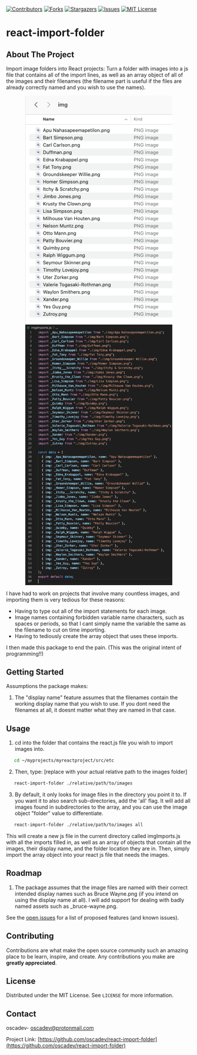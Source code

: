 <!--
*** Thanks for checking out the Best-README-Template. If you have a suggestion
*** that would make this better, please fork the repo and create a pull request
*** or simply open an issue with the tag "enhancement".
*** Thanks again! Now go create something AMAZING! :D
-->

<!-- PROJECT SHIELDS -->
<!--
*** I'm using markdown "reference style" links for readability.
*** Reference links are enclosed in brackets [ ] instead of parentheses ( ).
*** See the bottom of this document for the declaration of the reference variables
*** for contributors-url, forks-url, etc. This is an optional, concise syntax you may use.
*** https://www.markdownguide.org/basic-syntax/#reference-style-links
-->

[![Contributors][contributors-shield]][contributors-url]
[![Forks][forks-shield]][forks-url]
[![Stargazers][stars-shield]][stars-url]
[![Issues][issues-shield]][issues-url]
[![MIT License][license-shield]][license-url]

<!-- [![LinkedIn][linkedin-shield]][linkedin-url] -->

<!-- PROJECT LOGO -->
<!-- <br />
<p align="center">
  <a href="https://github.com/oscadev/react-import-folder">
    <img src="images/folder.png" alt="Logo" width="80" height="80">
  </a>

  <h3 align="center">Best-README-Template</h3>

  <p align="center">
    An awesome README template to jumpstart your projects!
    <br />
    <a href="https://github.com/oscadev/react-import-folder"><strong>Explore the docs »</strong></a>
    <br />
    <br />
    <a href="https://github.com/oscadev/react-import-folder">View Demo</a>
    ·
    <a href="https://github.com/oscadev/react-import-folder/issues">Report Bug</a>
    ·
    <a href="https://github.com/oscadev/react-import-folder/issues">Request Feature</a>
  </p>
</p> -->

<!-- TABLE OF CONTENTS -->
<!-- <details open="open">
  <summary>Table of Contents</summary>
  <ol>
    <li>
      <a href="#about-the-project">About The Project</a>
      <ul>
        <li><a href="#built-with">Built With</a></li>
      </ul>
    </li>
    <li>
      <a href="#getting-started">Getting Started</a>
      <ul>
        <li><a href="#prerequisites">Prerequisites</a></li>
        <li><a href="#installation">Installation</a></li>
      </ul>
    </li>
    <li><a href="#usage">Usage</a></li>
    <li><a href="#roadmap">Roadmap</a></li>
    <li><a href="#contributing">Contributing</a></li>
    <li><a href="#license">License</a></li>
    <li><a href="#contact">Contact</a></li>
    <li><a href="#acknowledgements">Acknowledgements</a></li>
  </ol>
</details> -->

# react-import-folder

<!-- ABOUT THE PROJECT -->

## About The Project

<!-- [![Product Name Screen Shot][product-screenshot]](https://example.com) -->

Import image folders into React projects: Turn a folder with images into a js file that contains all of the import lines, as well as an array object of all of the images and their filenames (the filename part is useful if the files are already correctly named and you wish to use the names).

<div style="display:flex; flex-wrap: wrap; justify-content: center; align-items:center;"><img style="width: 100vw; max-width: 400px" src="images/folder.png" alt="Logo" height="auto">
<img style="width: 100vw; max-width: 400px" src="images/output.png" alt="Logo" height="auto"></div>

I have had to work on projects that involve many countless images, and importing them is very tedious for these reasons:

- Having to type out all of the import statements for each image.
- Image names containing forbidden variable name characters, such as spaces or periods, so that I cant simply name the variable the same as the filename to cut on time importing.
- Having to tediously create the array object that uses these imports.

I then made this package to end the pain. (This was the original intent of programming!!)

<!-- GETTING STARTED -->

## Getting Started

Assumptions the package makes:

1. The "display name" feature assumes that the filenames contain the working display name that you wish to use. If you dont need the filenames at all, it doesnt matter what they are named in that case.

<!-- ### Prerequisites

This is an example of how to list things you need to use the software and how to install them.

- npm
  ```sh
  npm install npm@latest -g
  ```

### Installation

1. Get a free API Key at [https://example.com](https://example.com)
2. Clone the repo
   ```sh
   git clone https://github.com/your_username_/Project-Name.git
   ```
3. Install NPM packages
   ```sh
   npm install
   ```
4. Enter your API in `config.js`
   ```JS
   const API_KEY = 'ENTER YOUR API';
   ``` -->

<!-- USAGE EXAMPLES -->

## Usage

1. cd into the folder that contains the react.js file you wish to import images into.

```sh
   cd ~/myprojects/myreactproject/src/etc
```

2. Then, type: [replace with your actual relative path to the images folder]

```sh
   react-import-folder ./relative/path/to/images
```

3. By default, it only looks for image files in the directory you point it to. If you want it to also search sub-directories, add the 'all' flag. It will add all images found in subdirectories to the array, and you can use the image object "folder" value to differentiate.

```sh
   react-import-folder ./relative/path/to/images all
```

This will create a new js file in the current directory called imgImports.js with all the imports filled in, as well as an array of objects that contain all the images, their display name, and the folder location they are in. Then, simply import the array object into your react js file that needs the images.

<!-- ROADMAP -->

## Roadmap

1. The package assumes that the image files are named with their correct intended display names such as Bruce Wayne.png (if you intend on using the display name at all). I will add support for dealing with badly named assets such as \_bruce-wayne.png.

See the [open issues](https://github.com/oscadev/react-import-folder/issues) for a list of proposed features (and known issues).

<!-- CONTRIBUTING -->

## Contributing

Contributions are what make the open source community such an amazing place to be learn, inspire, and create. Any contributions you make are **greatly appreciated**.

<!-- LICENSE -->

## License

Distributed under the MIT License. See `LICENSE` for more information.

<!-- CONTACT -->

## Contact

oscadev- oscadev@protonmail.com

Project Link: [https://github.com/oscadev/react-import-folder](https://github.com/oscadev/react-import-folder)

<!-- MARKDOWN LINKS & IMAGES -->
<!-- https://www.markdownguide.org/basic-syntax/#reference-style-links -->

[contributors-shield]: https://img.shields.io/github/contributors/oscadev/react-import-folder.svg?style=for-the-badge
[contributors-url]: https://github.com/oscadev/react-import-folder/graphs/contributors
[forks-shield]: https://img.shields.io/github/forks/oscadev/react-import-folder.svg?style=for-the-badge
[forks-url]: https://github.com/oscadev/react-import-folder/network/members
[stars-shield]: https://img.shields.io/github/stars/oscadev/react-import-folder.svg?style=for-the-badge
[stars-url]: https://github.com/oscadev/react-import-folder/stargazers
[issues-shield]: https://img.shields.io/github/issues/oscadev/react-import-folder.svg?style=for-the-badge
[issues-url]: https://github.com/oscadev/react-import-folder/issues
[license-shield]: https://img.shields.io/github/license/oscadev/react-import-folder.svg?style=for-the-badge
[license-url]: https://github.com/oscadev/react-import-folder/blob/master/LICENSE.txt

<!-- [linkedin-shield]: https://img.shields.io/badge/-LinkedIn-black.svg?style=for-the-badge&logo=linkedin&colorB=555 -->
<!-- [linkedin-url]: https://linkedin.com/in/othneildrew -->

[product-screenshot]: images/screenshot.png

